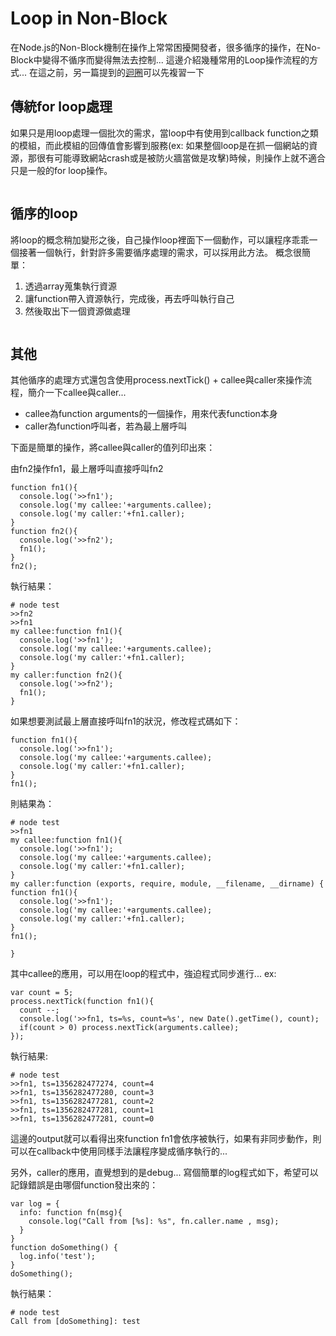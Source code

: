 Loop in Non-Block
====

在Node.js的Non-Block機制在操作上常常困擾開發者，很多循序的操作，在No-Block中變得不循序而變得無法去控制... 這邊介紹幾種常用的Loop操作流程的方式... 在這之前，另一篇提到的[迴圈](http://opennodes.arecord.us/md/BasicOperation.md)可以先複習一下

## 傳統for loop處理

如果只是用loop處理一個批次的需求，當loop中有使用到callback function之類的模組，而此模組的回傳值會影響到服務(ex: 如果整個loop是在抓一個網站的資源，那很有可能導致網站crash或是被防火牆當做是攻擊)時候，則操作上就不適合只是一般的for loop操作。

<pre class="code" data-js="basic/loop/loop2.js"></pre>

## 循序的loop

將loop的概念稍加變形之後，自己操作loop裡面下一個動作，可以讓程序乖乖一個接著一個執行，針對許多需要循序處理的需求，可以採用此方法。 概念很簡單：

1. 透過array蒐集執行資源
2. 讓function帶入資源執行，完成後，再去呼叫執行自己
3. 然後取出下一個資源做處理

<pre class="code" data-js="basic/loop/loop1.js"></pre>

## 其他
其他循序的處理方式還包含使用process.nextTick() + callee與caller來操作流程，簡介一下callee與caller...

* callee為function arguments的一個操作，用來代表function本身
* caller為function呼叫者，若為最上層呼叫

下面是簡單的操作，將callee與caller的值列印出來：

由fn2操作fn1，最上層呼叫直接呼叫fn2

```
function fn1(){
  console.log('>>fn1');
  console.log('my callee:'+arguments.callee);
  console.log('my caller:'+fn1.caller);
}
function fn2(){
  console.log('>>fn2');
  fn1();
}
fn2();
```

執行結果：

```
# node test 
>>fn2
>>fn1
my callee:function fn1(){
  console.log('>>fn1');
  console.log('my callee:'+arguments.callee);
  console.log('my caller:'+fn1.caller);
}
my caller:function fn2(){
  console.log('>>fn2');
  fn1();
}
```

如果想要測試最上層直接呼叫fn1的狀況，修改程式碼如下：

```
function fn1(){
  console.log('>>fn1');
  console.log('my callee:'+arguments.callee);
  console.log('my caller:'+fn1.caller);
}
fn1();
```

則結果為：

```
# node test
>>fn1
my callee:function fn1(){
  console.log('>>fn1');
  console.log('my callee:'+arguments.callee);
  console.log('my caller:'+fn1.caller);
}
my caller:function (exports, require, module, __filename, __dirname) { function fn1(){
  console.log('>>fn1');
  console.log('my callee:'+arguments.callee);
  console.log('my caller:'+fn1.caller);
}
fn1();

}
```

其中callee的應用，可以用在loop的程式中，強迫程式同步進行...
ex:

```
var count = 5;
process.nextTick(function fn1(){
  count --;
  console.log('>>fn1, ts=%s, count=%s', new Date().getTime(), count);
  if(count > 0) process.nextTick(arguments.callee);
});
```

執行結果:

```
# node test 
>>fn1, ts=1356282477274, count=4
>>fn1, ts=1356282477280, count=3
>>fn1, ts=1356282477281, count=2
>>fn1, ts=1356282477281, count=1
>>fn1, ts=1356282477281, count=0
```

這邊的output就可以看得出來function fn1會依序被執行，如果有非同步動作，則可以在callback中使用同樣手法讓程序變成循序執行的...

另外，caller的應用，直覺想到的是debug...
寫個簡單的log程式如下，希望可以記錄錯誤是由哪個function發出來的：

```
var log = {
  info: function fn(msg){
    console.log("Call from [%s]: %s", fn.caller.name , msg);
  }
}
function doSomething() {
  log.info('test');
}
doSomething();
```

執行結果：

```
# node test
Call from [doSomething]: test
```